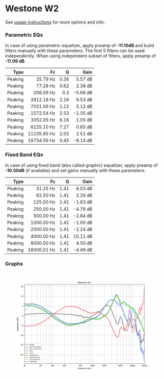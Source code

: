# Westone W2
See [usage instructions](https://github.com/jaakkopasanen/AutoEq#usage) for more options and info.

### Parametric EQs
In case of using parametric equalizer, apply preamp of **-11.10dB** and build filters manually
with these parameters. The first 5 filters can be used independently.
When using independent subset of filters, apply preamp of **-11.09 dB**.

| Type    | Fc          |    Q | Gain     |
|--------:|------------:|-----:|---------:|
| Peaking | 25.79 Hz    | 0.36 | 5.57 dB  |
| Peaking | 77.28 Hz    | 0.62 | 2.38 dB  |
| Peaking | 206.06 Hz   | 0.3  | -5.66 dB |
| Peaking | 3912.18 Hz  | 2.16 | 9.53 dB  |
| Peaking | 7031.06 Hz  | 1.12 | 5.12 dB  |
| Peaking | 1572.54 Hz  | 2.53 | -1.35 dB |
| Peaking | 3052.05 Hz  | 6.16 | 1.05 dB  |
| Peaking | 6125.10 Hz  | 7.27 | 0.85 dB  |
| Peaking | 11235.85 Hz | 2.03 | 2.51 dB  |
| Peaking | 19734.56 Hz | 0.45 | -8.14 dB |

### Fixed Band EQs
In case of using fixed band (also called graphic) equalizer, apply preamp of **-10.50dB**
(if available) and set gains manually with these parameters.

| Type    | Fc          |    Q | Gain     |
|--------:|------------:|-----:|---------:|
| Peaking | 31.25 Hz    | 1.41 | 6.03 dB  |
| Peaking | 62.50 Hz    | 1.41 | 2.26 dB  |
| Peaking | 125.00 Hz   | 1.41 | -1.63 dB |
| Peaking | 250.00 Hz   | 1.41 | -4.76 dB |
| Peaking | 500.00 Hz   | 1.41 | -2.84 dB |
| Peaking | 1000.00 Hz  | 1.41 | -1.00 dB |
| Peaking | 2000.00 Hz  | 1.41 | -2.24 dB |
| Peaking | 4000.00 Hz  | 1.41 | 10.11 dB |
| Peaking | 8000.00 Hz  | 1.41 | 4.50 dB  |
| Peaking | 16000.01 Hz | 1.41 | -4.49 dB |

### Graphs
![](./Westone%20W2.png)